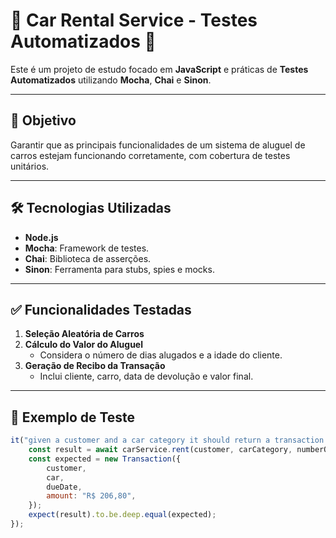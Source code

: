# 🚗 **Car Rental Service - Testes Automatizados** 🧪

Este é um projeto de estudo focado em **JavaScript** e práticas de **Testes Automatizados** utilizando **Mocha**, **Chai** e **Sinon**.

---

## 🚀 **Objetivo**
Garantir que as principais funcionalidades de um sistema de aluguel de carros estejam funcionando corretamente, com cobertura de testes unitários.

---

## 🛠️ **Tecnologias Utilizadas**
- **Node.js**  
- **Mocha**: Framework de testes.  
- **Chai**: Biblioteca de asserções.  
- **Sinon**: Ferramenta para stubs, spies e mocks.

---

## ✅ **Funcionalidades Testadas**
1. **Seleção Aleatória de Carros**  
2. **Cálculo do Valor do Aluguel**  
   - Considera o número de dias alugados e a idade do cliente.  
3. **Geração de Recibo da Transação**  
   - Inclui cliente, carro, data de devolução e valor final.

---

## 🧪 **Exemplo de Teste**
```javascript
it("given a customer and a car category it should return a transaction receipt", async () => {
    const result = await carService.rent(customer, carCategory, numberOfDays);
    const expected = new Transaction({
        customer,
        car,
        dueDate,
        amount: "R$ 206,80",
    });
    expect(result).to.be.deep.equal(expected);
});
